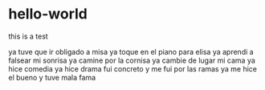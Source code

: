 # hello-world
this is a test

ya tuve que ir obligado a misa
ya toque en el piano para elisa
ya aprendi a falsear mi sonrisa
ya camine por la cornisa
ya cambie de lugar mi cama
ya hice comedia ya hice drama
fui concreto y me fui por las ramas
ya me hice el bueno y tuve mala fama
